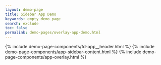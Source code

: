 ```yaml
---
layout: demo-page
title: Sidebar App Demo
keywords: empty demo page
search: exclude
toc: false
permalink: demo-pages/overlay-app-demo.html
---
```


{% include demo-page-components/fd-app__header.html %}
{% include demo-page-components/app-sidebar-content.html %}
{% include demo-page-components/app-overlay.html %}
